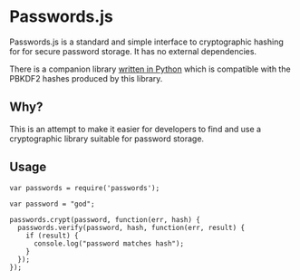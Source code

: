 # Passwords.js

Passwords.js is a standard and simple interface to cryptographic hashing for for secure password storage. It has no external dependencies.

There is a companion library [written in Python](/kudos/passwords) which is compatible with the PBKDF2 hashes produced by this library.

## Why?

This is an attempt to make it easier for developers to find and use a cryptographic library suitable for password storage.

## Usage

    var passwords = require('passwords');

    var password = "god";

    passwords.crypt(password, function(err, hash) {
      passwords.verify(password, hash, function(err, result) {
        if (result) {
          console.log("password matches hash");
        }
      });
    });
    
    